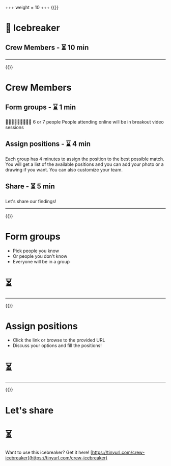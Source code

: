 +++
weight = 10
+++
{{<slide template="icebreaker">}}
# 🧊 Icebreaker

## Crew Members - ⏳️ 10 min

---
{{<slide template="icebreaker">}}

# Crew Members

## Form groups - ⌛️ 1 min 
🧑‍🤝‍🧑🧑‍🤝‍🧑🧑‍🤝‍🧑 6 or 7 people
People attending online will be in breakout video sessions

## Assign positions - ⌛️ 4 min
Each group has 4 minutes to assign the position to the best possible match.
You will get a list of the available positions and you can add your photo or a drawing if you want.
You can also customize your team.

## Share - ⏳️ 5 min 

Let's share our findings!

---
{{<slide template="icebreaker">}}

# Form groups

- Pick people you know
- Or people you don't know
- Everyone will be in a group

#
#
# ⏳️ <countdown time="60" autostart="yes" />
---
{{<slide template="icebreaker">}}

# Assign positions

- Click the link or browse to the provided URL
- Discuss your options and fill the positions!

#
#
# ⏳️ <countdown time="240" autostart="yes" />

---
{{<slide template="icebreaker">}}
# Let's share


# ⏳️ <countdown time="300" autostart="yes" />

Want to use this icebreaker? Get it here! [https://tinyurl.com/crew-icebreaker](https://tinyurl.com/crew-icebreaker)

